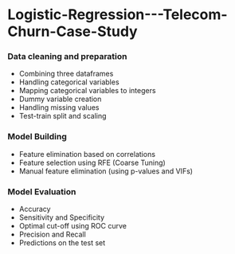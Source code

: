 # Logistic-Regression---Telecom-Churn-Case-Study
### Data cleaning and preparation
- Combining three dataframes
- Handling categorical variables
- Mapping categorical variables to integers
- Dummy variable creation
- Handling missing values
- Test-train split and scaling
### Model Building
- Feature elimination based on correlations
- Feature selection using RFE (Coarse Tuning)
- Manual feature elimination (using p-values and VIFs)
### Model Evaluation
- Accuracy
- Sensitivity and Specificity
- Optimal cut-off using ROC curve
- Precision and Recall
- Predictions on the test set
